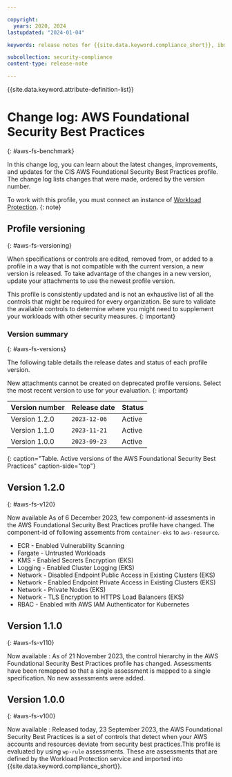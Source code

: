 ```yaml
---

copyright:
  years: 2020, 2024
lastupdated: "2024-01-04"

keywords: release notes for {{site.data.keyword.compliance_short}}, ibm security best practices, profile changes, enhancements, fixes, improvements

subcollection: security-compliance
content-type: release-note

---
```


{{site.data.keyword.attribute-definition-list}}

# Change log: AWS Foundational Security Best Practices
{: #aws-fs-benchmark}

In this change log, you can learn about the latest changes, improvements, and updates for the CIS AWS Foundational Security Best Practices  profile. The change log lists changes that were made, ordered by the version number.


To work with this profile, you must connect an instance of [Workload Protection](/docs/security-compliance?topic=security-compliance-setup-workload-protection).
{: note}


## Profile versioning
{: #aws-fs-versioning}

When specifications or controls are edited, removed from, or added to a profile in a way that is not compatible with the current version, a new version is released. To take advantage of the changes in a new version, update your attachments to use the newest profile version.

This profile is consistently updated and is not an exhaustive list of all the controls that might be required for every organization. Be sure to validate the available controls to determine where you might need to supplement your workloads with other security measures.
{: important}


### Version summary
{: #aws-fs-versions}

The following table details the release dates and status of each profile version.

New attachments cannot be created on deprecated profile versions. Select the most recent version to use for your evaluation.
{: important}

| Version number | Release date | Status |
|:---------------|:-------------|:-------|
| Version 1.2.0 | `2023-12-06` | Active |
| Version 1.1.0 | `2023-11-21` | Active |
| Version 1.0.0 | `2023-09-23` | Active |
{: caption="Table. Active versions of the AWS Foundational Security Best Practices" caption-side="top"}

## Version 1.2.0
{: #aws-fs-v120}

Now available
 As of 6 December 2023, few component-id assesments in the AWS Foundational Security Best Practices profile have changed.
 The component-id of following assements from `container-eks` to `aws-resource`.

   * ECR - Enabled Vulnerability Scanning
   * Fargate - Untrusted Workloads
   * KMS - Enabled Secrets Encryption (EKS)
   * Logging - Enabled Cluster Logging (EKS)
   * Network - Disabled Endpoint Public Access in Existing Clusters (EKS)
   * Network - Enabled Endpoint Private Access in Existing Clusters (EKS)
   * Network - Private Nodes (EKS)
   * Network - TLS Encryption to HTTPS Load Balancers (EKS)
   * RBAC - Enabled with AWS IAM Authenticator for Kubernetes


## Version 1.1.0
{: #aws-fs-v110}

Now available
:   As of 21 November 2023, the control hierarchy in the AWS Foundational Security Best Practices profile has changed. Assessments have been remapped so that a single assessment is mapped to a single specification. No new assessments were added.


## Version 1.0.0
{: #aws-fs-v100}

Now available
:   Released today, 23 September 2023, the AWS Foundational Security Best Practices is a set of controls that detect when your AWS accounts and resources deviate from security best practices.This profile is evaluated by using `wp-rule` assessments. These are assessments that are defined by the Workload Protection service and imported into {{site.data.keyword.compliance_short}}.
